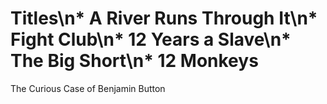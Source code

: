 # Titles\n* A River Runs Through It\n* Fight Club\n* 12 Years a Slave\n* The Big Short\n* 12 Monkeys
The Curious Case of Benjamin Button
